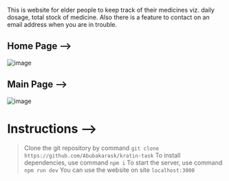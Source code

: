 This is website for elder people to keep track of their medicines viz. daily dosage, total stock of medicine.
Also there is a feature to contact on an email address when you are in trouble.


## Home Page -->
![image](https://user-images.githubusercontent.com/57427399/206902133-86734d02-8d29-4aff-a507-6cad3c988705.png)

## Main Page --> 
![image](https://user-images.githubusercontent.com/57427399/206902403-e92acef4-744e-4284-a36a-c02f4fb6c09e.png)

# Instructions -->
> Clone the git repository by command
```git clone https://github.com/Abubakarask/kratin-task```
> To install dependencies, use command
```npm i```
> To start the server, use command
```npm run dev```
> You can use the website on site 
```localhost:3000```
